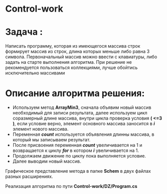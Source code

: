 # Control-work
# Задача :
Написать программу, которая из имеющегося массива строк формирует массив из строк, длина которых меньше либо равна 3 символа. Первоначальный массив можно ввести с клавиатуры, либо задать на старте выполнения алгоритма. При решение не рекомендуется пользоваться коллекциями, лучше обойтись исключительно массивами
# Описание алгоритма решения: 
* Используем метод **ArrayMin3**, сначала объявим новый массив необходимый для записи результата, далее используем цикл соразмерный длине массива, внутри цикла проверка условия **( <=3 )**, если условие верно, элемент основного массива заносится в **_i_** элемент нового массива.
* Переменная **_count_** используется объявления длинны массива, в который мы записываем результат. 
* После присвоения  переменная **_count_** увеличивается на 1 и возвращается к циклу **_for_** в котором **_i_** увеличивается на 1.
*  Продолжаем движение по циклу пока выполняется условие.
* Далее выводим новый массив.

Графическое представление метода в папке **Schem** в двух файлах разных расширениях.

Реализация алгоритма по пути **Control-work/DZ/Program.cs**